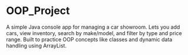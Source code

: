 # OOP_Project
A simple Java console app for managing a car showroom. Lets you add cars, view inventory, search by make/model, and filter by type and price range. Built to practice OOP concepts like classes and dynamic data handling using ArrayList.
